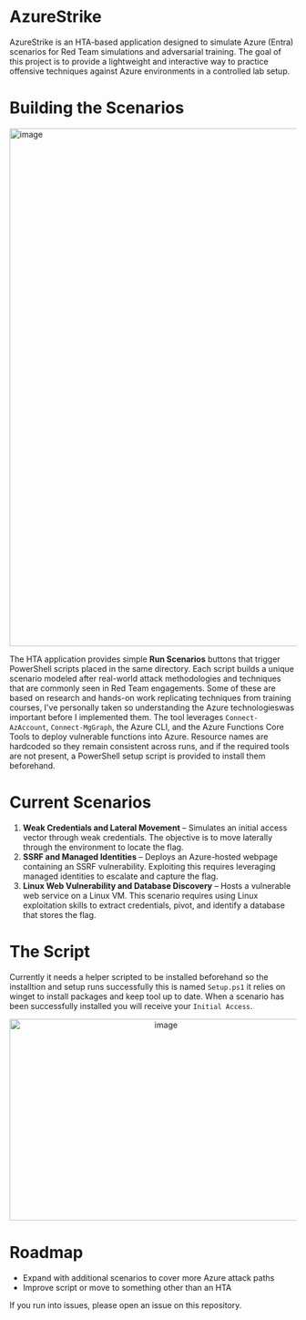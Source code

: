 # AzureStrike
AzureStrike is an HTA-based application designed to simulate Azure (Entra) scenarios for Red Team simulations and adversarial training. The goal of this project is to provide a lightweight and interactive way to practice offensive techniques against Azure environments in a controlled lab setup.

# Building the Scenarios
<img width="1907" height="909" alt="image" src="https://github.com/user-attachments/assets/c6e5cabc-fbc0-4d4b-a59e-e200476420ae" />

The HTA application provides simple **Run Scenarios** buttons that trigger PowerShell scripts placed in the same directory. Each script builds a unique scenario modeled after real-world attack methodologies and techniques that are commonly seen in Red Team engagements. Some of these are based on research and hands-on work replicating techniques from training courses, I've personally taken so understanding the Azure technologieswas important before I implemented them.
The tool leverages `Connect-AzAccount`, `Connect-MgGraph`, the Azure CLI, and the Azure Functions Core Tools to deploy vulnerable functions into Azure. Resource names are hardcoded so they remain consistent across runs, and if the required tools are not present, a PowerShell setup script is provided to install them beforehand.

# Current Scenarios
1. **Weak Credentials and Lateral Movement** – Simulates an initial access vector through weak credentials. The objective is to move laterally through the environment to locate the flag.  
2. **SSRF and Managed Identities** – Deploys an Azure-hosted webpage containing an SSRF vulnerability. Exploiting this requires leveraging managed identities to escalate and capture the flag.  
3. **Linux Web Vulnerability and Database Discovery** – Hosts a vulnerable web service on a Linux VM. This scenario requires using Linux exploitation skills to extract credentials, pivot, and identify a database that stores the flag.

# The Script
Currently it needs a helper scripted to be installed beforehand so the installtion and setup runs successfully this is named `Setup.ps1` it relies on winget to install packages and keep tool up to date. When a scenario has been successfully installed you will receive your `Initial Access`.
<p align="center"><img width="534" height="354" alt="image" src="https://github.com/user-attachments/assets/213c7138-532f-470a-92fe-154c1b3326db" /></p>

# Roadmap
- Expand with additional scenarios to cover more Azure attack paths  
- Improve script or move to something other than an HTA

If you run into issues, please open an issue on this repository.
